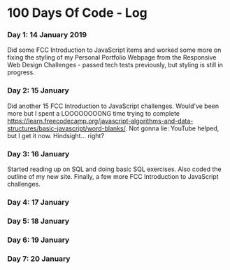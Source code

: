 # 100 Days Of Code - Log

### Day 1: 14 January 2019
Did some FCC Introduction to JavaScript items and worked some more on fixing the styling of my Personal Portfolio Webpage from the Responsive Web Design Challenges - passed tech tests previously, but styling is still in progress. 

### Day 2: 15 January
Did another 15 FCC Introduction to JavaScript challenges. Would've been more but I spent a LOOOOOOOONG time trying to complete https://learn.freecodecamp.org/javascript-algorithms-and-data-structures/basic-javascript/word-blanks/. Not gonna lie: YouTube helped, but I get it now. Hindsight... right?

### Day 3: 16 January
Started reading up on SQL and doing basic SQL exercises. Also coded the outline of my new site. Finally, a few more FCC Introduction to JavaScript challenges.

### Day 4: 17 January


### Day 5: 18 January


### Day 6: 19 January


### Day 7: 20 January
